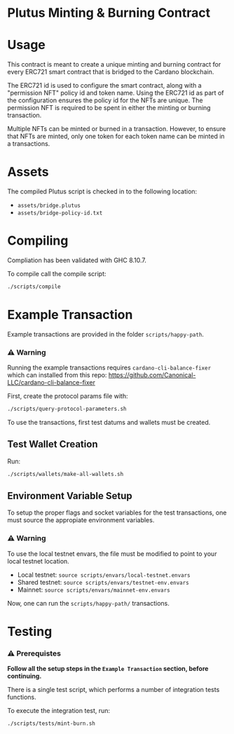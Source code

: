 # Plutus Minting & Burning Contract

# Usage

This contract is meant to create a unique minting and burning contract for every
ERC721 smart contract that is bridged to the Cardano blockchain.

The ERC721 id is used to configure the smart contract, along with a "permission NFT" policy id and token name. Using the ERC721 id as part of the configuration ensures the policy id for the NFTs are unique. The permission NFT is required to be spent in either the minting or burning transaction.

Multiple NFTs can be minted or burned in a transaction. However, to ensure that NFTs are minted, only one token for each token name can be minted in a transactions.

# Assets

The compiled Plutus script is checked in to the following location:
- `assets/bridge.plutus`
- `assets/bridge-policy-id.txt`

# Compiling

Compliation has been validated with GHC 8.10.7.

To compile call the compile script:

```bash
./scripts/compile
```

# Example Transaction

Example transactions are provided in the folder `scripts/happy-path`.

### ⚠️ Warning
Running the example transactions requires `cardano-cli-balance-fixer` which can installed from this repo: https://github.com/Canonical-LLC/cardano-cli-balance-fixer

First, create the protocol params file with:

```bash
./scripts/query-protocol-parameters.sh
```

To use the transactions, first test datums and wallets must be created.

## Test Wallet Creation

Run:

```bash
./scripts/wallets/make-all-wallets.sh
```

## Environment Variable Setup

To setup the proper flags and socket variables for the test transactions, one must source the appropiate environment variables.

### ⚠️ Warning
To use the local testnet envars, the file must be modified to point to your local testnet location.

- Local testnet: `source scripts/envars/local-testnet.envars`
- Shared testnet: `source scripts/envars/testnet-env.envars`
- Mainnet: `source scripts/envars/mainnet-env.envars`

Now, one can run the `scripts/happy-path/` transactions.

# Testing

### ⚠️ Prerequistes
**Follow all the setup steps in the `Example Transaction` section, before continuing.**

There is a single test script, which performs a number of integration tests functions.

To execute the integration test, run:

```bash
./scripts/tests/mint-burn.sh
```
